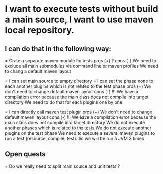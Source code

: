 # I want to execute tests without build a main source, I want to use maven local repository.

## I can do that in the following way:

= Crate a separate maven module for tests
    pros (+)
        ?
    cons (-)
        We need to exclude all main submodules via command line or maven profiles
        We need to chang a  default maven layout

= I can set main source to empty directory
= I can set the phase none to each another plugins which is not related to the test phase
    pros (+)
        We don't need to change default maven layout 
    cons (-)
        !!! We have a compilation error because the main class does not compile into target directory
        We need to do that for each plugins one by one

= I can directly call maven test plugin
    pros (+)
        We don't need to change default maven layout
    cons (-)
        !!! We have a compilation error because the main class does not compile into target directory
        We do not execute another phases which is related to the tests
        We do not execute another plugins on the test phase
        We need to execute a several maven plugins to run a test (resource, compile, test). So we will be run a JVM 3 times
           
## Open quests 

= Do we really need to split main source and unit tests ? 